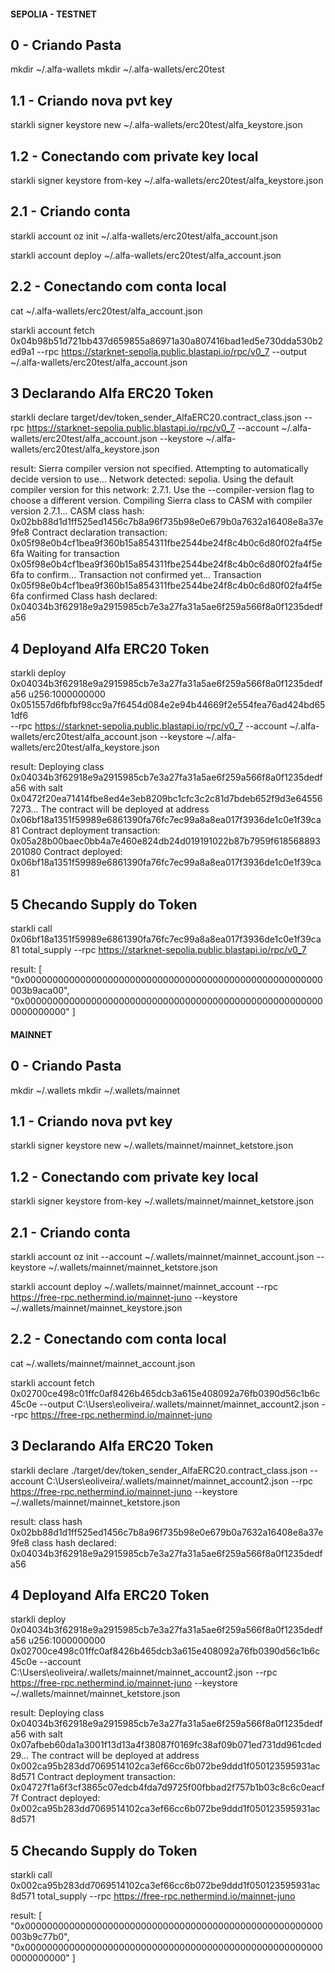 #### SEPOLIA - TESTNET

## 0 - Criando Pasta

mkdir ~/.alfa-wallets
mkdir ~/.alfa-wallets/erc20test

## 1.1 - Criando nova pvt key

starkli signer keystore new ~/.alfa-wallets/erc20test/alfa_keystore.json

## 1.2 - Conectando com private key local

starkli signer keystore from-key ~/.alfa-wallets/erc20test/alfa_keystore.json

## 2.1 - Criando conta

starkli account oz init ~/.alfa-wallets/erc20test/alfa_account.json

starkli account deploy ~/.alfa-wallets/erc20test/alfa_account.json

## 2.2 - Conectando com conta local

cat ~/.alfa-wallets/erc20test/alfa_account.json

starkli account fetch 0x04b98b51d721bb437d659855a86971a30a807416bad1ed5e730dda530b2ed9a1 --rpc https://starknet-sepolia.public.blastapi.io/rpc/v0_7 --output ~/.alfa-wallets/erc20test/alfa_account.json

## 3 Declarando Alfa ERC20 Token

starkli declare target/dev/token_sender_AlfaERC20.contract_class.json --rpc https://starknet-sepolia.public.blastapi.io/rpc/v0_7 --account ~/.alfa-wallets/erc20test/alfa_account.json --keystore ~/.alfa-wallets/erc20test/alfa_keystore.json

result: Sierra compiler version not specified. Attempting to automatically decide version to use...
Network detected: sepolia. Using the default compiler version for this network: 2.7.1. Use the --compiler-version flag to choose a different version.
Compiling Sierra class to CASM with compiler version 2.7.1...
CASM class hash: 0x02bb88d1d1ff525ed1456c7b8a96f735b98e0e679b0a7632a16408e8a37e9fe8
Contract declaration transaction: 0x05f98e0b4cf1bea9f360b15a854311fbe2544be24f8c4b0c6d80f02fa4f5e6fa
Waiting for transaction 0x05f98e0b4cf1bea9f360b15a854311fbe2544be24f8c4b0c6d80f02fa4f5e6fa to confirm...
Transaction not confirmed yet...
Transaction 0x05f98e0b4cf1bea9f360b15a854311fbe2544be24f8c4b0c6d80f02fa4f5e6fa confirmed
Class hash declared:
0x04034b3f62918e9a2915985cb7e3a27fa31a5ae6f259a566f8a0f1235dedfa56

## 4 Deployand Alfa ERC20 Token

starkli deploy 0x04034b3f62918e9a2915985cb7e3a27fa31a5ae6f259a566f8a0f1235dedfa56 u256:1000000000 0x051557d6fbfbf98cc9a7f6454d084e2e94b44669f2e554fea76ad424bd651df6  
--rpc https://starknet-sepolia.public.blastapi.io/rpc/v0_7 --account ~/.alfa-wallets/erc20test/alfa_account.json --keystore ~/.alfa-wallets/erc20test/alfa_keystore.json

result: Deploying class 0x04034b3f62918e9a2915985cb7e3a27fa31a5ae6f259a566f8a0f1235dedfa56 with salt 0x0472f20ea71414fbe8ed4e3eb8209bc1cfc3c2c81d7bdeb652f9d3e645567273...
The contract will be deployed at address 0x06bf18a1351f59989e6861390fa76fc7ec99a8a8ea017f3936de1c0e1f39ca81
Contract deployment transaction: 0x05a28b00baec0bb4a7e460e824db24d019191022b87b7959f618568893201080
Contract deployed:
0x06bf18a1351f59989e6861390fa76fc7ec99a8a8ea017f3936de1c0e1f39ca81

## 5 Checando Supply do Token

starkli call 0x06bf18a1351f59989e6861390fa76fc7ec99a8a8ea017f3936de1c0e1f39ca81 total_supply --rpc https://starknet-sepolia.public.blastapi.io/rpc/v0_7

result: [
    "0x000000000000000000000000000000000000000000000000000000003b9aca00",
    "0x0000000000000000000000000000000000000000000000000000000000000000"
]


#### MAINNET

## 0 - Criando Pasta

mkdir ~/.wallets
mkdir ~/.wallets/mainnet

## 1.1 - Criando nova pvt key

starkli signer keystore new ~/.wallets/mainnet/mainnet_ketstore.json

## 1.2 - Conectando com private key local

starkli signer keystore from-key ~/.wallets/mainnet/mainnet_ketstore.json

## 2.1 - Criando conta

starkli account oz init --account ~/.wallets/mainnet/mainnet_account.json --keystore ~/.wallets/mainnet/mainnet_ketstore.json

starkli account deploy ~/.wallets/mainnet/mainnet_account --rpc https://free-rpc.nethermind.io/mainnet-juno --keystore ~/.wallets/mainnet/mainnet_keystore.json

## 2.2 - Conectando com conta local

cat ~/.wallets/mainnet/mainnet_account.json

starkli account fetch 0x02700ce498c01ffc0af8426b465dcb3a615e408092a76fb0390d56c1b6c45c0e --output C:\Users\eoliveira/.wallets/mainnet/mainnet_account2.json --rpc https://free-rpc.nethermind.io/mainnet-juno

## 3 Declarando Alfa ERC20 Token

starkli declare ./target/dev/token_sender_AlfaERC20.contract_class.json --account C:\Users\eoliveira/.wallets/mainnet/mainnet_account2.json --rpc https://free-rpc.nethermind.io/mainnet-juno --keystore ~/.wallets/mainnet/mainnet_ketstore.json

result: class hash 0x02bb88d1d1ff525ed1456c7b8a96f735b98e0e679b0a7632a16408e8a37e9fe8
class hash declared: 0x04034b3f62918e9a2915985cb7e3a27fa31a5ae6f259a566f8a0f1235dedfa56

## 4 Deployand Alfa ERC20 Token

starkli deploy 0x04034b3f62918e9a2915985cb7e3a27fa31a5ae6f259a566f8a0f1235dedfa56 u256:1000000000 0x02700ce498c01ffc0af8426b465dcb3a615e408092a76fb0390d56c1b6c45c0e --account C:\Users\eoliveira/.wallets/mainnet/mainnet_account2.json --rpc https://free-rpc.nethermind.io/mainnet-juno --keystore ~/.wallets/mainnet/mainnet_ketstore.json

result: Deploying class 0x04034b3f62918e9a2915985cb7e3a27fa31a5ae6f259a566f8a0f1235dedfa56 with salt 0x07afbeb60da1a3001f13d13a4f38087f0169fc38af09b071ed731dd961cded29...
The contract will be deployed at address 0x002ca95b283dd7069514102ca3ef66cc6b072be9ddd1f050123595931ac8d571
Contract deployment transaction: 0x04727f1a6f3cf3865c07edcb4fda7d9725f00fbbad2f757b1b03c8c6c0eacf7f
Contract deployed:
0x002ca95b283dd7069514102ca3ef66cc6b072be9ddd1f050123595931ac8d571

## 5 Checando Supply do Token

starkli call 0x002ca95b283dd7069514102ca3ef66cc6b072be9ddd1f050123595931ac8d571  total_supply --rpc https://free-rpc.nethermind.io/mainnet-juno

result: [
    "0x000000000000000000000000000000000000000000000000000000003b9c77b0",
    "0x0000000000000000000000000000000000000000000000000000000000000000"
]
